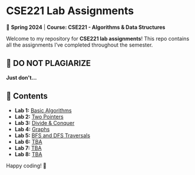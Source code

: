 # **CSE221 Lab Assignments**  

📌 **Spring 2024** | **Course: CSE221 - Algorithms & Data Structures**  

Welcome to my repository for **CSE221 lab assignments**! This repo contains all the assignments I’ve completed throughout the semester.  

## 🚨 **DO NOT PLAGIARIZE**  
**Just don't...**  

## 📂 **Contents**  
- **Lab 1:** [Basic Algorithms](./LAB%201/)  
- **Lab 2:** [Two Pointers](./LAB%202/)  
- **Lab 3:** [Divide & Conquer](./LAB%203/)  
- **Lab 4:** [Graphs](./LAB%204/)
- **Lab 5:** [BFS and DFS Traversals](./LAB%205/)
- **Lab 6:** [TBA](./LAB%206/)
- **Lab 7:** [TBA](./LAB%207/)
- **Lab 8:** [TBA](./LAB%208/) 

Happy coding! 🚀
